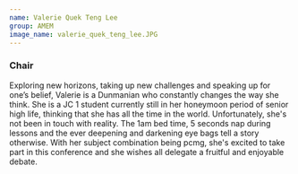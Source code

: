 ```yaml
---
name: Valerie Quek Teng Lee
group: AMEM
image_name: valerie_quek_teng_lee.JPG
---
```


### Chair

Exploring new horizons, taking up new challenges and speaking up for one’s belief, Valerie is a Dunmanian who constantly changes the way she think. She is a JC 1 student currently still in her honeymoon period of senior high life, thinking that she has all the time in the world. Unfortunately, she's not been in touch with reality. The 1am bed time, 5 seconds nap during lessons and the ever deepening and darkening eye bags tell a story otherwise. With her subject combination being pcmg, she's excited to take part in this conference and she wishes all delegate a fruitful and enjoyable debate.